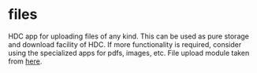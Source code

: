 files
=====

HDC app for uploading files of any kind. This can be used as pure storage and download facility of HDC. If more functionality is required, consider using the specialized apps for pdfs, images, etc.
File upload module taken from [here](https://github.com/nervgh/angular-file-upload).